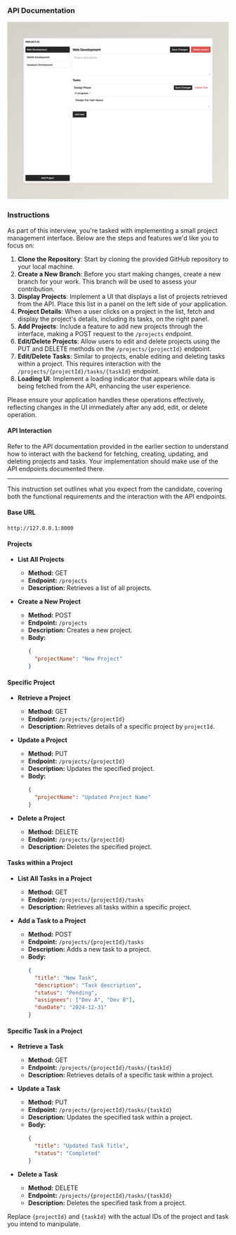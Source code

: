 ### API Documentation

![alt text](image.png)

### Instructions

As part of this interview, you're tasked with implementing a small project management interface. Below are the steps and features we'd like you to focus on:

1. **Clone the Repository**: Start by cloning the provided GitHub repository to your local machine.
2. **Create a New Branch**: Before you start making changes, create a new branch for your work. This branch will be used to assess your contribution.
3. **Display Projects**: Implement a UI that displays a list of projects retrieved from the API. Place this list in a panel on the left side of your application.
4. **Project Details**: When a user clicks on a project in the list, fetch and display the project's details, including its tasks, on the right panel.
5. **Add Projects**: Include a feature to add new projects through the interface, making a POST request to the `/projects` endpoint.
6. **Edit/Delete Projects**: Allow users to edit and delete projects using the PUT and DELETE methods on the `/projects/{projectId}` endpoint.
7. **Edit/Delete Tasks**: Similar to projects, enable editing and deleting tasks within a project. This requires interaction with the `/projects/{projectId}/tasks/{taskId}` endpoint.
8. **Loading UI**: Implement a loading indicator that appears while data is being fetched from the API, enhancing the user experience.

Please ensure your application handles these operations effectively, reflecting changes in the UI immediately after any add, edit, or delete operation.

#### API Interaction

Refer to the API documentation provided in the earlier section to understand how to interact with the backend for fetching, creating, updating, and deleting projects and tasks. Your implementation should make use of the API endpoints documented there.

---

This instruction set outlines what you expect from the candidate, covering both the functional requirements and the interaction with the API endpoints.

#### Base URL

```
http://127.0.0.1:8000
```

#### Projects

- **List All Projects**

  - **Method:** GET
  - **Endpoint:** `/projects`
  - **Description:** Retrieves a list of all projects.

- **Create a New Project**
  - **Method:** POST
  - **Endpoint:** `/projects`
  - **Description:** Creates a new project.
  - **Body:**
    ```json
    {
      "projectName": "New Project"
    }
    ```

#### Specific Project

- **Retrieve a Project**

  - **Method:** GET
  - **Endpoint:** `/projects/{projectId}`
  - **Description:** Retrieves details of a specific project by `projectId`.

- **Update a Project**

  - **Method:** PUT
  - **Endpoint:** `/projects/{projectId}`
  - **Description:** Updates the specified project.
  - **Body:**
    ```json
    {
      "projectName": "Updated Project Name"
    }
    ```

- **Delete a Project**
  - **Method:** DELETE
  - **Endpoint:** `/projects/{projectId}`
  - **Description:** Deletes the specified project.

#### Tasks within a Project

- **List All Tasks in a Project**

  - **Method:** GET
  - **Endpoint:** `/projects/{projectId}/tasks`
  - **Description:** Retrieves all tasks within a specific project.

- **Add a Task to a Project**
  - **Method:** POST
  - **Endpoint:** `/projects/{projectId}/tasks`
  - **Description:** Adds a new task to a project.
  - **Body:**
    ```json
    {
      "title": "New Task",
      "description": "Task description",
      "status": "Pending",
      "assignees": ["Dev A", "Dev B"],
      "dueDate": "2024-12-31"
    }
    ```

#### Specific Task in a Project

- **Retrieve a Task**

  - **Method:** GET
  - **Endpoint:** `/projects/{projectId}/tasks/{taskId}`
  - **Description:** Retrieves details of a specific task within a project.

- **Update a Task**

  - **Method:** PUT
  - **Endpoint:** `/projects/{projectId}/tasks/{taskId}`
  - **Description:** Updates the specified task within a project.
  - **Body:**
    ```json
    {
      "title": "Updated Task Title",
      "status": "Completed"
    }
    ```

- **Delete a Task**
  - **Method:** DELETE
  - **Endpoint:** `/projects/{projectId}/tasks/{taskId}`
  - **Description:** Deletes the specified task from a project.

Replace `{projectId}` and `{taskId}` with the actual IDs of the project and task you intend to manipulate.
